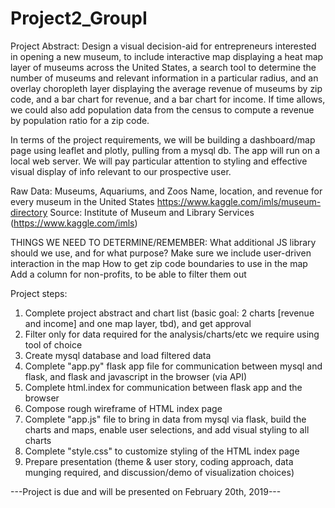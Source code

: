 # Project2_GroupI

Project Abstract: Design a visual decision-aid for entrepreneurs interested in opening a new museum,
to include interactive map displaying a heat map layer of museums across the United States,
a search tool to determine the number of museums and relevant information in a particular radius,
and an overlay choropleth layer displaying the average revenue of museums by zip code, and a bar chart for revenue, 
and a bar chart for income. If time allows, we could also add population data from the census to compute a revenue 
by population ratio for a zip code. 

In terms of the project requirements, we will be building a dashboard/map page using leaflet and 
plotly, pulling from a mysql db. The app will run on a local web server. We will pay particular
attention to styling and effective visual display of info relevant to our prospective user. 

Raw Data: Museums, Aquariums, and Zoos
Name, location, and revenue for every museum in the United States
https://www.kaggle.com/imls/museum-directory
Source: Institute of Museum and Library Services (https://www.kaggle.com/imls)

THINGS WE NEED TO DETERMINE/REMEMBER: 
What additional JS library should we use, and for what purpose? 
Make sure we include user-driven interaction in the map
How to get zip code boundaries to use in the map
Add a column for non-profits, to be able to filter them out

Project steps: 

1. Complete project abstract and chart list (basic goal: 2 charts [revenue and income] and one map layer, tbd), and get approval
2. Filter only for data required for the analysis/charts/etc we require using tool of choice
3. Create mysql database and load filtered data
4. Complete "app.py" flask app file for communication between mysql and flask, and flask 
and javascript in the browser (via API)
5. Complete html.index for communication between flask app and the browser
6. Compose rough wireframe of HTML index page
7. Complete "app.js" file to bring in data from mysql via flask, build the charts and
maps, enable user selections, and add visual styling to all charts
8. Complete "style.css" to customize styling of the HTML index page
9. Prepare presentation (theme & user story, coding approach, data munging required, and
discussion/demo of visualization choices)

---Project is due and will be presented on February 20th, 2019---
